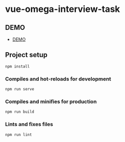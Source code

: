 # vue-omega-interview-task

## DEMO
- [DEMO](https://tyooma.github.io/vue-omega-interview-task/)

## Project setup
```
npm install
```

### Compiles and hot-reloads for development
```
npm run serve
```

### Compiles and minifies for production
```
npm run build
```

### Lints and fixes files
```
npm run lint
```
